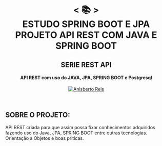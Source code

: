 <h1 align="center">
    < 📚 > <br>
        ESTUDO SPRING BOOT E JPA
PROJETO API REST COM JAVA E SPRING BOOT
</h1>
    <h2 align="center">
    SERIE REST API
    </h2>
<h4 align="center">
API REST com uso do JAVA, JPA, SPRING BOOT e Postgresql
</h4>
<p align="center">
  <a href="https://github.com/anisberto">
    <img alt="Anisberto Reis" src="https://img.shields.io/badge/Anisberto Reis-DEV-blue">
  </a>
</p>
<br>
    
##  SOBRE O PROJETO: 
    
API REST criada para que assim possa fixar conhecimentos adquiridos fazendo uso do Java, JPA, SPRING BOOT entre outras tecnologias.
Orientação a Objetos e boas priticas.

